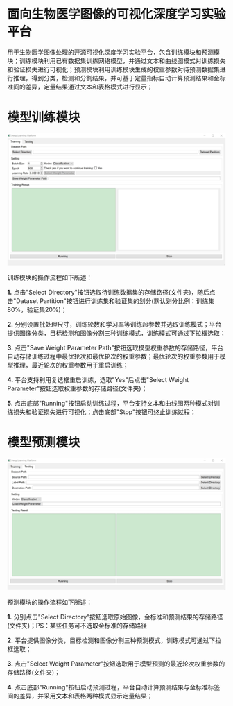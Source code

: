 # 面向生物医学图像的可视化深度学习实验平台
用于生物医学图像处理的开源可视化深度学习实验平台，包含训练模块和预测模块；训练模块利用已有数据集训练网络模型，并通过文本和曲线图模式对训练损失和验证损失进行可视化；预测模块利用训练模块生成的权重参数对待预测数据集进行推理，得到分类，检测和分割结果，并可基于定量指标自动计算预测结果和金标准间的差异，定量结果通过文本和表格模式进行显示；

# 模型训练模块

<div align=center>
 <img src="images/model_training.jpg">
</div>

训练模块的操作流程如下所述：

   **1.** 点击"Select Directory"按钮选取待训练数据集的存储路径(文件夹)，随后点击"Dataset Partition"按钮进行训练集和验证集的划分(默认划分比例：训练集80%，验证集20%)；

   **2.** 分别设置批处理尺寸，训练轮数和学习率等训练超参数并选取训练模式；平台提供图像分类，目标检测和图像分割三种训练模式，训练模式可通过下拉框选取；

   **3.** 点击"Save Weight Parameter Path"按钮选取模型权重参数的存储路径，平台自动存储训练过程中最优轮次和最优轮次的权重参数；最优轮次的权重参数用于模型推理，最近轮次的权重参数用于重启训练；

   **4.** 平台支持利用复选框重启训练，选取"Yes"后点击"Select Weight Parameter"按钮选取权重参数的存储路径(文件夹)；
   
   **5.** 点击底部"Running"按钮启动训练过程，平台支持文本和曲线图两种模式对训练损失和验证损失进行可视化；点击底部"Stop"按钮可终止训练过程；

# 模型预测模块

<div align=center>
 <img src="images/model_testing.jpg">
</div>

预测模块的操作流程如下所述：

   **1.** 分别点击"Select Directory"按钮选取原始图像，金标准和预测结果的存储路径(文件夹)；PS：某些任务可不选取金标准的存储路径

   **2.** 平台提供图像分类，目标检测和图像分割三种预测模式，训练模式可通过下拉框选取；

   **3.** 点击"Select Weight Parameter"按钮选取用于模型预测的最近轮次权重参数的存储路径(文件夹)；

   **4.** 点击底部"Running"按钮启动预测过程，平台自动计算预测结果与金标准标签间的差异，并采用文本和表格两种模式显示定量结果；
